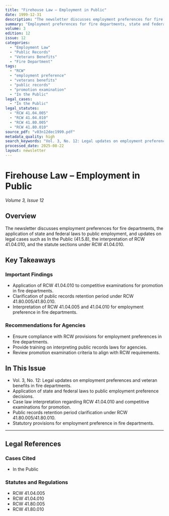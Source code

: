 ```yaml
---
title: "Firehouse Law – Employment in Public"
date: 1999-12-31
description: "The newsletter discusses employment preferences for fire departments, the application of state and federal laws to public employment, and updates on legal cases such as In the Public (41.5.8), the interpretation of RCW 41.04.010, and the statute sections under RCW 41.04.010."
summary: "Employment preferences for fire departments, state and federal law applications, RCW 41.04.010 interpretation, and veterans benefits."
volume: 3
edition: 12
issue: 12
categories:
  - "Employment Law"
  - "Public Records"
  - "Veterans Benefits"
  - "Fire Department"
tags:
  - "RCW"
  - "employment preference"
  - "veterans benefits"
  - "public records"
  - "promotion examination"
  - "In the Public"
legal_cases:
  - "In the Public"
legal_statutes:
  - "RCW 41.04.005"
  - "RCW 41.04.010"
  - "RCW 41.80.005"
  - "RCW 41.80.010"
source_pdf: "v03n12dec1999.pdf"
metadata_quality: high
search_keywords: "Vol. 3, No. 12: Legal updates on employment preferences and veteran benefits in fire departments; application of state and federal laws to public employment preference decisions; case law interpretati..."
processed_date: 2025-08-22
layout: newsletter
---
```


# Firehouse Law – Employment in Public

*Volume 3, Issue 12*

## Overview

The newsletter discusses employment preferences for fire departments, the application of state and federal laws to public employment, and updates on legal cases such as In the Public (41.5.8), the interpretation of RCW 41.04.010, and the statute sections under RCW 41.04.010.

## Key Takeaways

### Important Findings

- Application of RCW 41.04.010 to competitive examinations for promotion in fire departments.
- Clarification of public records retention period under RCW 41.80.005/41.80.010.
- Interpretation of RCW 41.04.005 and 41.04.010 for employment preference in fire departments.

### Recommendations for Agencies

- Ensure compliance with RCW provisions for employment preferences in fire departments.
- Provide training on interpreting public records laws for agencies.
- Review promotion examination criteria to align with RCW requirements.

## In This Issue

- Vol. 3, No. 12: Legal updates on employment preferences and veteran benefits in fire departments.
- Application of state and federal laws to public employment preference decisions.
- Case law interpretation regarding RCW 41.04.010 and competitive examinations for promotion.
- Public records retention period clarification under RCW 41.80.005/41.80.010.
- Statutory provisions for employment preference in fire departments.

---

## Legal References

### Cases Cited

- In the Public

### Statutes and Regulations

- RCW 41.04.005
- RCW 41.04.010
- RCW 41.80.005
- RCW 41.80.010

